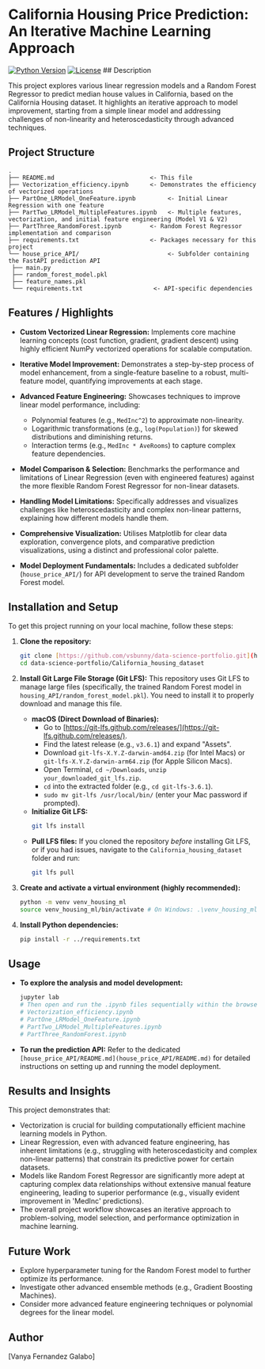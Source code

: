 # California Housing Price Prediction: An Iterative Machine Learning Approach

[![Python Version](https://img.shields.io/badge/Python-3.x-blue?style=flat-square&logo=python)](https://www.python.org/)
[![License](https://img.shields.io/badge/License-MIT-green?style=flat-square)](../../LICENSE) ## Description

This project explores various linear regression models and a Random Forest Regressor to predict median house values in California, based on the California Housing dataset. It highlights an iterative approach to model improvement, starting from a simple linear model and addressing challenges of non-linearity and heteroscedasticity through advanced techniques.

## Project Structure
```
.
├── README.md                           <- This file
├── Vectorization_efficiency.ipynb      <- Demonstrates the efficiency of vectorized operations
├── PartOne_LRModel_OneFeature.ipynb         <- Initial Linear Regression with one feature
├── PartTwo_LRModel_MultipleFeatures.ipynb   <- Multiple features, vectorization, and initial feature engineering (Model V1 & V2)
├── PartThree_RandomForest.ipynb        <- Random Forest Regressor implementation and comparison
├── requirements.txt                    <- Packages necessary for this project
└── house_price_API/                         <- Subfolder containing the FastAPI prediction API
 ├── main.py
 ├── random_forest_model.pkl
 ├── feature_names.pkl
 └── requirements.txt                    <- API-specific dependencies
```
 
## Features / Highlights

* **Custom Vectorized Linear Regression:** Implements core machine learning concepts (cost function, gradient, gradient descent) using highly efficient NumPy vectorized operations for scalable computation.
* **Iterative Model Improvement:** Demonstrates a step-by-step process of model enhancement, from a single-feature baseline to a robust, multi-feature model, quantifying improvements at each stage.
* **Advanced Feature Engineering:** Showcases techniques to improve linear model performance, including:

    * Polynomial features (e.g., `MedInc^2`) to approximate non-linearity.
    * Logarithmic transformations (e.g., `log(Population)`) for skewed distributions and diminishing returns.
    * Interaction terms (e.g., `MedInc * AveRooms`) to capture complex feature dependencies.
    
* **Model Comparison & Selection:** Benchmarks the performance and limitations of Linear Regression (even with engineered features) against the more flexible Random Forest Regressor for non-linear datasets.
* **Handling Model Limitations:** Specifically addresses and visualizes challenges like heteroscedasticity and complex non-linear patterns, explaining how different models handle them.
* **Comprehensive Visualization:** Utilises Matplotlib for clear data exploration, convergence plots, and comparative prediction visualizations, using a distinct and professional color palette.
* **Model Deployment Fundamentals:** Includes a dedicated subfolder (`house_price_API/`) for API development to serve the trained Random Forest model.

## Installation and Setup

To get this project running on your local machine, follow these steps:

1.  **Clone the repository:**
    ```bash
    git clone [https://github.com/vsbunny/data-science-portfolio.git](https://github.com/vsbunny/data-science-portfolio.git)
    cd data-science-portfolio/California_housing_dataset
    ```

2.  **Install Git Large File Storage (Git LFS):**
    This repository uses Git LFS to manage large files (specifically, the trained Random Forest model in `housing_API/random_forest_model.pkl`). You need to install it to properly download and manage this file.
    * **macOS (Direct Download of Binaries):**
        * Go to [https://git-lfs.github.com/releases/](https://git-lfs.github.com/releases/).
        * Find the latest release (e.g., `v3.6.1`) and expand "Assets".
        * Download `git-lfs-X.Y.Z-darwin-amd64.zip` (for Intel Macs) or `git-lfs-X.Y.Z-darwin-arm64.zip` (for Apple Silicon Macs).
        * Open Terminal, `cd ~/Downloads`, `unzip your_downloaded_git_lfs.zip`.
        * `cd` into the extracted folder (e.g., `cd git-lfs-3.6.1`).
        * `sudo mv git-lfs /usr/local/bin/` (enter your Mac password if prompted).
    * **Initialize Git LFS:**
        ```bash
        git lfs install
        ```
    * **Pull LFS files:** If you cloned the repository *before* installing Git LFS, or if you had issues, navigate to the `California_housing_dataset` folder and run:
        ```bash
        git lfs pull
        ```

3.  **Create and activate a virtual environment (highly recommended):**
    ```bash
    python -m venv venv_housing_ml
    source venv_housing_ml/bin/activate # On Windows: .\venv_housing_ml\Scripts\activate
    ```

4.  **Install Python dependencies:**
    ```bash
    pip install -r ../requirements.txt
    ```
## Usage

* **To explore the analysis and model development:**
    ```bash
    jupyter lab
    # Then open and run the .ipynb files sequentially within the browser:
    # Vectorization_efficiency.ipynb
    # PartOne_LRModel_OneFeature.ipynb
    # PartTwo_LRModel_MultipleFeatures.ipynb
    # PartThree_RandomForest.ipynb
    ```
* **To run the prediction API:**
    Refer to the dedicated `[house_price_API/README.md](house_price_API/README.md)` for detailed instructions on setting up and running the model deployment.

## Results and Insights

This project demonstrates that:

* Vectorization is crucial for building computationally efficient machine learning models in Python.
* Linear Regression, even with advanced feature engineering, has inherent limitations (e.g., struggling with heteroscedasticity and complex non-linear patterns) that constrain its predictive power for certain datasets.
* Models like Random Forest Regressor are significantly more adept at capturing complex data relationships without extensive manual feature engineering, leading to superior performance (e.g., visually evident improvement in 'MedInc' predictions).
* The overall project workflow showcases an iterative approach to problem-solving, model selection, and performance optimization in machine learning.

## Future Work

* Explore hyperparameter tuning for the Random Forest model to further optimize its performance.
* Investigate other advanced ensemble methods (e.g., Gradient Boosting Machines).
* Consider more advanced feature engineering techniques or polynomial degrees for the linear model.

## Author

[Vanya Fernandez Galabo]